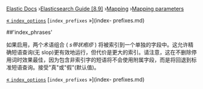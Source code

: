 

[Elastic Docs](/guide/) ›[Elasticsearch Guide [8.9]](index.md)
›[Mapping](mapping.md) ›[Mapping parameters](mapping-params.md)

[« `index_options`](index-options.md) [`index_prefixes` »](index-
prefixes.md)

##'index_phrases'

如果启用，两个术语组合 ( _s带状疱疹_ ) 将被索引到一个单独的字段中。这允许精确短语查询(无 slop)更有效地运行，但代价是更大的索引。请注意，这在不删除停用词时效果最佳，因为包含非索引字的短语将不会使用附属字段，而是将回退到标准短语查询。接受"真"或"假"(默认值)。

[« `index_options`](index-options.md) [`index_prefixes` »](index-
prefixes.md)
